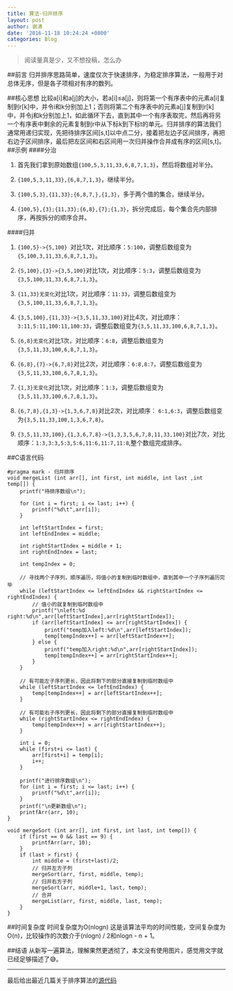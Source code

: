 ```yaml
---
title: 算法-归并排序
layout: post
author: 谢涛
date: '2016-11-18 10:24:24 +0800'
categories: Blog
---
```

>阅读量真是少，又不想投稿，怎么办

##前言
归并排序思路简单，速度仅次于快速排序，为稳定排序算法，一般用于对总体无序，但是各子项相对有序的数列。

##核心思想
比较a[i]和a[j]的大小，若a[i]≤a[j]，则将第一个有序表中的元素a[i]复制到r[k]中，并令i和k分别加上1；否则将第二个有序表中的元素a[j]复制到r[k]中，并令j和k分别加上1，如此循环下去，直到其中一个有序表取完，然后再将另一个有序表中剩余的元素复制到r中从下标k到下标t的单元。归并排序的算法我们通常用递归实现，先把待排序区间[s,t]以中点二分，接着把左边子区间排序，再把右边子区间排序，最后把左区间和右区间用一次归并操作合并成有序的区间[s,t]。
##示例
####分治
1. 首先我们拿到原始数组``{100,5,3,11,33,6,8,7,1,3}``，然后将数组对半分。

2. ``{100,5,3,11,33},{6,8,7,1,3}``，继续半分。

3. ``{100,5,3},{11,33};{6,8,7,},{1,3}``，多于两个值的集合，继续半分。

4. ``{100,5},{3};{11,33};{6,8},{7};{1,3}``，拆分完成后，每个集合先内部排序，再按拆分的顺序合并。

####归并
1. ``{100,5}->{5,100} ``对比1次，对比顺序：``5:100``，调整后数组变为``{5,100,3,11,33,6,8,7,1,3}``。

2. ``{5,100},{3}->{3,5,100}``对比1次，对比顺序：``5:3``，调整后数组变为``{3,5,100,11,33,6,8,7,1,3}``。

3. ``{11,33}无变化``对比1次，对比顺序：``11:33``，调整后数组变为``{3,5,100,11,33,6,8,7,1,3}``。

4. ``{3,5,100},{11,33}->{3,5,11,33,100}``对比4次，对比顺序：``3:11,5:11,100:11,100:33``，调整后数组变为``{3,5,11,33,100,6,8,7,1,3}``。

5. ``{6,8}无变化``对比1次，对比顺序：``6:8``，调整后数组变为``{3,5,11,33,100,6,8,7,1,3}``。

6. ``{6,8},{7}->{6,7,8}``对比2次，对比顺序：``6:8,8:7``，调整后数组变为``{3,5,11,33,100,6,7,8,1,3}``。

7. ``{1,3}无变化``对比1次，对比顺序：``1:3``，调整后数组变为``{3,5,11,33,100,6,7,8,1,3}``。

8. ``{6,7,8},{1,3}->{1,3,6,7,8}``对比2次，对比顺序：
``6:1,6:3``，调整后数组变为``{3,5,11,33,100,1,3,6,7,8}``。

9. ``{3,5,11,33,100},{1,3,6,7,8}->{1,3,3,5,6,7,8,11,33,100}``对比7次，对比顺序：``1:3,3:3,5:3,5:6,11:6,11:7,11:8``,整个数组完成排序。

##C语言代码
<pre><code>#pragma mark - 归并排序
void mergeList (int arr[], int first, int middle, int last ,int temp[]) {
    printf("待排序数组\n");

    for (int i = first; i <= last; i++) {
        printf("%d\t",arr[i]);
    }
    
    int leftStartIndex = first;
    int leftEndIndex = middle;
    
    int rightStartIndex = middle + 1;
    int rightEndIndex = last;
    
    int tempIndex = 0;

    // 寻找两个子序列，顺序遍历，将值小的复制到临时数组中，直到其中一个子序列遍历完毕
    while (leftStartIndex <= leftEndIndex && rightStartIndex <= rightEndIndex) {
        // 值小的就复制到临时数组中
        printf("\nleft:%d right:%d\n",arr[leftStartIndex],arr[rightStartIndex]);
        if (arr[leftStartIndex] <= arr[rightStartIndex]) {
            printf("temp加入left:%d\n",arr[leftStartIndex]);
            temp[tempIndex++] = arr[leftStartIndex++];
        } else {
            printf("temp加入right:%d\n",arr[rightStartIndex]);
            temp[tempIndex++] = arr[rightStartIndex++];
        }
    }
    
    // 有可能左子序列更长，因此将剩下的部分直接复制到临时数组中
    while (leftStartIndex <= leftEndIndex) {
        temp[tempIndex++] = arr[leftStartIndex++];
    }
    
    // 有可能右子序列更长，因此将剩下的部分直接复制到临时数组中
    while (rightStartIndex <= rightEndIndex) {
        temp[tempIndex++] = arr[rightStartIndex++];
    }
    
    int i = 0;
    while (first+i <= last) {
        arr[first+i] = temp[i];
        i++;
    }
    
    printf("进行排序数组\n");
    for (int i = first; i <= last; i++) {
        printf("%d\t",arr[i]);
    }
    printf("\n更新数组\n");
    printfArr(arr, 10);
}

void mergeSort (int arr[], int first, int last, int temp[]) {
    if (first == 0 && last == 9) {
        printfArr(arr, 10);
    }
    if (last > first) {
        int middle = (first+last)/2;
        // 归并左方子列
        mergeSort(arr, first, middle, temp);
        // 归并右方子列
        mergeSort(arr, middle+1, last, temp);
        // 合并
        mergeList(arr, first, middle, last, temp);
    }
}
</code></pre>

##时间复杂度
时间复杂度为O(nlogn) 这是该算法平均的时间性能，空间复杂度为 O(n)，比较操作的次数介于(nlogn) / 2和nlogn - n + 1。

##结语
从新写一遍算法，理解果然更透彻了，本文没有使用图片，感觉用文字就已经足够描述了😅。

----
最后给出最近几篇关于排序算法的[源代码](https://github.com/xietao3/BaseCalculationDemo)